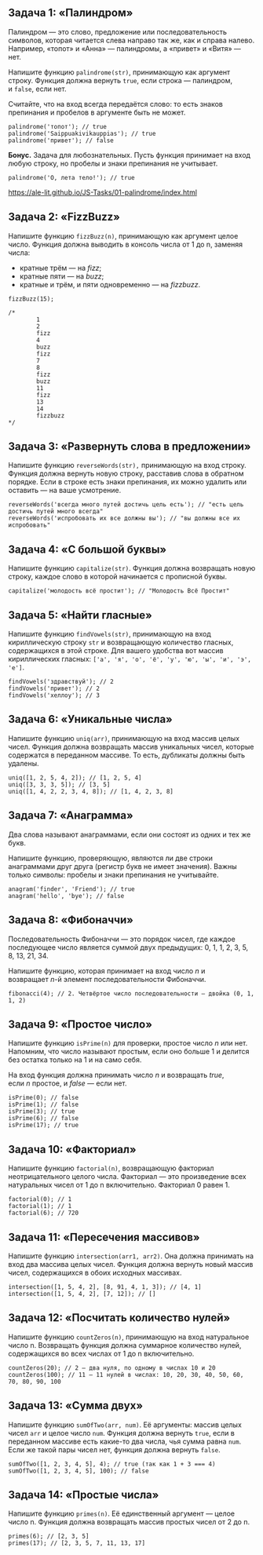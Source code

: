 ## Задача 1: «Палиндром»

Палиндром — это слово, предложение или последовательность символов, которая читается слева направо так же, как и справа налево. Например, «топот» и «Анна» — палиндромы, а «привет» и «Витя» — нет.

Напишите функцию `palindrome(str)`, принимающую как аргумент строку. Функция должна вернуть `true`, если строка — палиндром, и `false`, если нет.

Считайте, что на вход всегда передаётся слово: то есть знаков препинания и пробелов в аргументе быть не может.

```
palindrome('топот'); // true
palindrome('Saippuakivikauppias'); // true
palindrome('привет'); // false
```

**Бонус.** Задача для любознательных. Пусть функция принимает на вход любую строку, но пробелы и знаки препинания не учитывает.

```
palindrome('О, лета тело!'); // true
```
https://ale-lit.github.io/JS-Tasks/01-palindrome/index.html

## Задача 2: «FizzBuzz»

Напишите функцию `fizzBuzz(n)`, принимающую как аргумент целое число. Функция должна выводить в консоль числа от 1 до n, заменяя числа:

- кратные трём — на *fizz*;
- кратные пяти — на *buzz*;
- кратные и трём, и пяти одновременно — на *fizzbuzz*.

```
fizzBuzz(15);

/*
        1
        2
        fizz
        4
        buzz
        fizz
        7
        8
        fizz
        buzz
        11
        fizz
        13
        14
        fizzbuzz
*/
```

## Задача 3: «Развернуть слова в предложении»

Напишите функцию `reverseWords(str),` принимающую на вход строку. Функция должна вернуть новую строку, расставив слова в обратном порядке. Если в строке есть знаки препинания, их можно удалить или оставить — на ваше усмотрение.

```
reverseWords('всегда много путей достичь цель есть'); // "есть цель достичь путей много всегда"
reverseWords('испробовать их все должны вы'); // "вы должны все их испробовать"
```

## Задача 4: «С большой буквы»

Напишите функцию `capitalize(str)`. Функция должна возвращать новую строку, каждое слово в которой начинается с прописной буквы.

```
capitalize('молодость всё простит'); // "Молодость Всё Простит"
```

## Задача 5: «Найти гласные»

Напишите функцию `findVowels(str)`, принимающую на вход кириллическую строку `str` и возвращающую количество гласных, содержащихся в этой строке. Для вашего удобства вот массив кириллических гласных: `['а', 'я', 'о', 'ё', 'у', 'ю', 'ы', 'и', 'э', 'е']`.

```
findVowels('здравствуй'); // 2
findVowels('привет'); // 2
findVowels('хеллоу'); // 3
```

## Задача 6: «Уникальные числа»

Напишите функцию `uniq(arr)`, принимающую на вход массив целых чисел. Функция должна возвращать массив уникальных чисел, которые содержатся в переданном массиве. То есть, дубликаты должны быть удалены.

```
uniq([1, 2, 5, 4, 2]); // [1, 2, 5, 4]
uniq([3, 3, 3, 5]); // [3, 5]
uniq([1, 4, 2, 2, 3, 4, 8]); // [1, 4, 2, 3, 8]
```

## Задача 7: «Анаграмма»

Два слова называют анаграммами, если они состоят из одних и тех же букв.

Напишите функцию, проверяющую, являются ли две строки анаграммами друг друга (регистр букв не имеет значения). Важны только символы: пробелы и знаки препинания не учитывайте.

```
anagram('finder', 'Friend'); // true
anagram('hello', 'bye'); // false
```

## Задача 8: «Фибоначчи»

Последовательность Фибоначчи — это порядок чисел, где каждое последующее число является суммой двух предыдущих: 0, 1, 1, 2, 3, 5, 8, 13, 21, 34.

Напишите функцию, которая принимает на вход число *n* и возвращает *n*-й элемент последовательности Фибоначчи.

```
fibonacci(4); // 2. Четвёртое число последовательности — двойка (0, 1, 1, 2)
```

## Задача 9: «Простое число»

Напишите функцию `isPrime(n)` для проверки, простое число *n* или нет. Напомним, что число называют простым, если оно больше 1 и делится без остатка только на 1 и на само себя.

На вход функция должна принимать число *n* и возвращать *true*, если *n* простое, и *false* — если нет.

```
isPrime(0); // false
isPrime(1); // false
isPrime(3); // true
isPrime(6); // false
isPrime(17); // true
```

## Задача 10: «Факториал»

Напишите функцию `factorial(n)`, возвращающую факториал неотрицательного целого числа. Факториал — это произведение всех натуральных чисел от 1 до n включительно. Факториал 0 равен 1.

```
factorial(0); // 1
factorial(1); // 1
factorial(6); // 720
```

## Задача 11: «Пересечения массивов»

Напишите функцию `intersection(arr1, arr2)`. Она должна принимать на вход два массива целых чисел. Функция должна вернуть новый массив чисел, содержащихся в обоих исходных массивах.

```
intersection([1, 5, 4, 2], [8, 91, 4, 1, 3]); // [4, 1]
intersection([1, 5, 4, 2], [7, 12]); // []
```

## Задача 12: «Посчитать количество нулей»

Напишите функцию `countZeros(n)`, принимающую на вход натуральное число n. Возвращать функция должна суммарное количество нулей, содержащихся во всех числах от 1 до n включительно.

```
countZeros(20); // 2 – два нуля, по одному в числах 10 и 20
countZeros(100); // 11 – 11 нулей в числах: 10, 20, 30, 40, 50, 60, 70, 80, 90, 100
```

## Задача 13: «Сумма двух»

Напишите функцию `sumOfTwo(arr, num)`. Её аргументы: массив целых чисел `arr` и целое число `num`. Функция должна вернуть `true`, если в переданном массиве есть какие-то два числа, чья сумма равна `num`. Если же такой пары чисел нет, функция должна вернуть `false`.

```
sumOfTwo([1, 2, 3, 4, 5], 4); // true (так как 1 + 3 === 4)
sumOfTwo([1, 2, 3, 4, 5], 100); // false
```

## Задача 14: «Простые числа»

Напишите функцию `primes(n)`. Её единственный аргумент — целое число n. Функция должна возвращать массив простых чисел от 2 до n.

```
primes(6); // [2, 3, 5]
primes(17); // [2, 3, 5, 7, 11, 13, 17]
```
